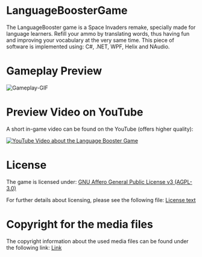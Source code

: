 # LanguageBoosterGame
The LanguageBooster game is a Space Invaders remake, specially made for language learners. Refill your ammo by translating words, thus having fun and improving your vocabulary at the very same time. This piece of software is implemented using: C#, .NET, WPF, Helix and NAudio.

# Gameplay Preview

![Gameplay-GIF](https://github.com/BujakiAttila/LanguageBoosterGame/blob/master/gameplay.gif?raw=true)

# Preview Video on YouTube

A short in-game video can be found on the YouTube (offers higher quality):

[![YouTube Video about the Language Booster Game](https://github.com/BujakiAttila/LanguageBoosterGame/blob/master/snapshot.jpg?raw=true "YouTube video - Click to Watch!")](https://www.youtube.com/watch?v=Sqd_w14mmiY)

# License
The game is licensed under: 
[GNU Affero General Public License v3 (AGPL-3.0)](https://tldrlegal.com/license/gnu-affero-general-public-license-v3-(agpl-3.0))

For further details about licensing, please see the following file:
[License text](https://github.com/BujakiAttila/LanguageBoosterGame/blob/master/LICENSE.md)

# Copyright for the media files
The copyright information about the used media files can be found under the following link:
[Link](https://github.com/BujakiAttila/LanguageBoosterGame/blob/master/COPYRIGHT%20-%20MEDIA.md)
